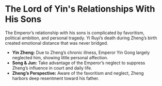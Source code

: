 # **The Lord of Yin's Relationships With His Sons**
The Emperor’s relationship with his sons is complicated by favoritism, political ambition, and personal tragedy. Yi Ruyi’s death during Zheng’s birth created emotional distance that was never bridged.  

- **Yin Zheng:** Due to Zheng’s chronic illness, Emperor Yin Gong largely neglected him, showing little personal affection.  
- **Song & Jun:** Take advantage of the Emperor’s neglect to suppress Zheng’s influence in court and daily life.  
- **Zheng’s Perspective:** Aware of the favoritism and neglect, Zheng harbors deep resentment toward his father.
